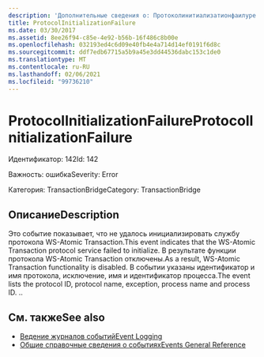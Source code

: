 ```yaml
---
description: 'Дополнительные сведения о: Протоколинитиализатионфаилуре'
title: ProtocolInitializationFailure
ms.date: 03/30/2017
ms.assetid: 8ee26f94-c85e-4e92-b56b-16f486c8b00e
ms.openlocfilehash: 032193ed4c6d09e40fb4e4a714d14ef0191f6d8c
ms.sourcegitcommit: ddf7edb67715a5b9a45e3dd44536dabc153c1de0
ms.translationtype: MT
ms.contentlocale: ru-RU
ms.lasthandoff: 02/06/2021
ms.locfileid: "99736210"
---
```

# <a name="protocolinitializationfailure"></a><span data-ttu-id="e8b95-103">ProtocolInitializationFailure</span><span class="sxs-lookup"><span data-stu-id="e8b95-103">ProtocolInitializationFailure</span></span>

<span data-ttu-id="e8b95-104">Идентификатор: 142</span><span class="sxs-lookup"><span data-stu-id="e8b95-104">Id: 142</span></span>  
  
 <span data-ttu-id="e8b95-105">Важность: ошибка</span><span class="sxs-lookup"><span data-stu-id="e8b95-105">Severity: Error</span></span>  
  
 <span data-ttu-id="e8b95-106">Категория: TransactionBridge</span><span class="sxs-lookup"><span data-stu-id="e8b95-106">Category: TransactionBridge</span></span>  
  
## <a name="description"></a><span data-ttu-id="e8b95-107">Описание</span><span class="sxs-lookup"><span data-stu-id="e8b95-107">Description</span></span>  

 <span data-ttu-id="e8b95-108">Это событие показывает, что не удалось инициализировать службу протокола WS-Atomic Transaction.</span><span class="sxs-lookup"><span data-stu-id="e8b95-108">This event indicates that the WS-Atomic Transaction protocol service failed to initialize.</span></span> <span data-ttu-id="e8b95-109">В результате функции протокола WS-Atomic Transaction отключены.</span><span class="sxs-lookup"><span data-stu-id="e8b95-109">As a result, WS-Atomic Transaction functionality is disabled.</span></span> <span data-ttu-id="e8b95-110">В событии указаны идентификатор и имя протокола, исключение, имя и идентификатор процесса.</span><span class="sxs-lookup"><span data-stu-id="e8b95-110">The event lists the protocol ID, protocol name, exception, process name and process ID.</span></span> <span data-ttu-id="e8b95-111">.</span><span class="sxs-lookup"><span data-stu-id="e8b95-111">.</span></span>  
  
## <a name="see-also"></a><span data-ttu-id="e8b95-112">См. также</span><span class="sxs-lookup"><span data-stu-id="e8b95-112">See also</span></span>

- [<span data-ttu-id="e8b95-113">Ведение журналов событий</span><span class="sxs-lookup"><span data-stu-id="e8b95-113">Event Logging</span></span>](index.md)
- [<span data-ttu-id="e8b95-114">Общие справочные сведения о событиях</span><span class="sxs-lookup"><span data-stu-id="e8b95-114">Events General Reference</span></span>](events-general-reference.md)
